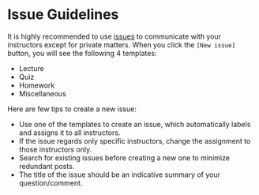 # Issue Guidelines

It is highly recommended to use [issues](https://github.com/emory-courses/dsa-java/issues) to communicate with your instructors except for private matters.
When you click the `[New issue]` button, you will see the following 4 templates:

* Lecture
* Quiz
* Homework
* Miscellaneous
 
Here are few tips to create a new issue:

* Use one of the templates to create an issue, which automatically labels and assigns it to all instructors. 
* If the issue regards only specific instructors, change the assignment to those instructors only.
* Search for existing issues before creating a new one to minimize redundant posts. 
* The title of the issue should be an indicative summary of your question/comment.
